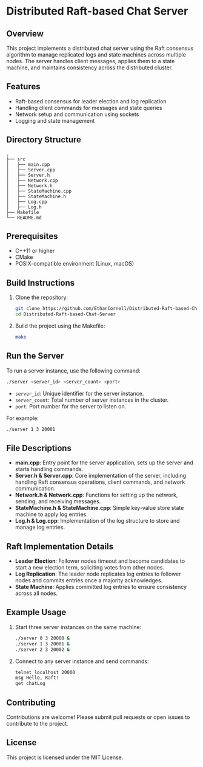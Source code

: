 
# Distributed Raft-based Chat Server

## Overview
This project implements a distributed chat server using the Raft consensus algorithm to manage replicated logs and state machines across multiple nodes. The server handles client messages, applies them to a state machine, and maintains consistency across the distributed cluster.

## Features
- Raft-based consensus for leader election and log replication
- Handling client commands for messages and state queries
- Network setup and communication using sockets
- Logging and state management

## Directory Structure
```
.
├── src
│   ├── main.cpp
│   ├── Server.cpp
│   ├── Server.h
│   ├── Network.cpp
│   ├── Network.h
│   ├── StateMachine.cpp
│   ├── StateMachine.h
│   ├── Log.cpp
│   ├── Log.h
├── Makefile
└── README.md
```

## Prerequisites
- C++11 or higher
- CMake
- POSIX-compatible environment (Linux, macOS)

## Build Instructions
1. Clone the repository:
    ```sh
    git clone https://github.com/EthanCornell/Distributed-Raft-based-Chat-Server.git
    cd Distributed-Raft-based-Chat-Server
    ```

2. Build the project using the Makefile:
    ```sh
    make
    ```

## Run the Server
To run a server instance, use the following command:
```sh
./server <server_id> <server_count> <port>
```
- `server_id`: Unique identifier for the server instance.
- `server_count`: Total number of server instances in the cluster.
- `port`: Port number for the server to listen on.

For example:
```sh
./server 1 3 20001
```

## File Descriptions
- **main.cpp**: Entry point for the server application, sets up the server and starts handling commands.
- **Server.h & Server.cpp**: Core implementation of the server, including handling Raft consensus operations, client commands, and network communication.
- **Network.h & Network.cpp**: Functions for setting up the network, sending, and receiving messages.
- **StateMachine.h & StateMachine.cpp**: Simple key-value store state machine to apply log entries.
- **Log.h & Log.cpp**: Implementation of the log structure to store and manage log entries.

## Raft Implementation Details
- **Leader Election**: Follower nodes timeout and become candidates to start a new election term, soliciting votes from other nodes.
- **Log Replication**: The leader node replicates log entries to follower nodes and commits entries once a majority acknowledges.
- **State Machine**: Applies committed log entries to ensure consistency across all nodes.

## Example Usage
1. Start three server instances on the same machine:
    ```sh
    ./server 0 3 20000 &
    ./server 1 3 20001 &
    ./server 2 3 20002 &
    ```

2. Connect to any server instance and send commands:
    ```sh
    telnet localhost 20000
    msg Hello, Raft!
    get chatLog
    ```

## Contributing
Contributions are welcome! Please submit pull requests or open issues to contribute to the project.

## License
This project is licensed under the MIT License.
```

